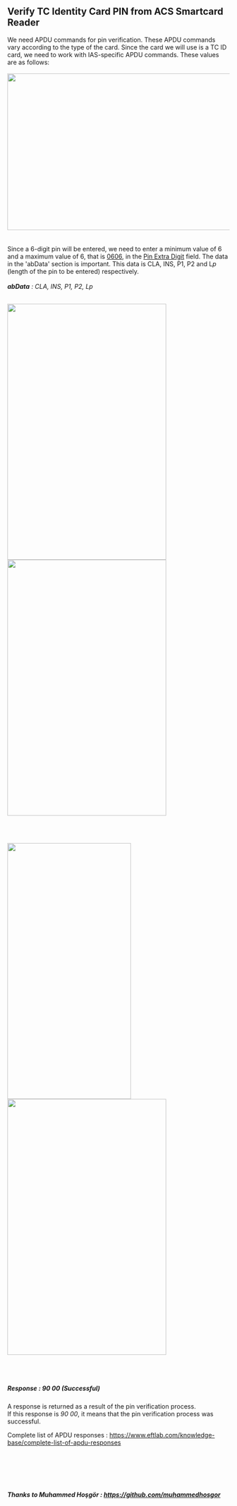 ## Verify TC Identity Card PIN from ACS Smartcard Reader

We need APDU commands for pin verification. These APDU commands vary according to the type of the card. Since the card we will use is a TC ID card, we need to work with IAS-specific APDU commands. These values are as follows:  <br> <br>
<img src="https://github.com/githuseyingur/acs_pinpad_verify_tc_identity_pin/assets/120099096/0159220b-7453-49d3-b903-663ff78ccc41"  width="620" height ="355"> <br> <br> <br>
Since a 6-digit pin will be entered, we need to enter a minimum value of 6 and a maximum value of 6, that is  <ins>0606</ins>, in the <ins>Pin Extra Digit</ins> field. The data in the 'abData' section is important. This data is CLA, INS, P1, P2 and L*p* (length of the pin to be entered) respectively. <br><br>
****abData*** : CLA, INS, P1, P2, Lp*
<br> <br>

<img src="https://github.com/githuseyingur/acs_pinpad_verify_tc_identity_pin/assets/120099096/a4655562-0b74-4959-aedb-f2b147470331"  width="360" height ="580">
<img src="https://github.com/githuseyingur/acs_pinpad_verify_tc_identity_pin/assets/120099096/bbf5fcc1-ea1d-47e2-b3c9-7bcab493205e"  width="360" height ="580">

<br> <br>

<img src="https://github.com/githuseyingur/acs_pinpad_verify_tc_identity_pin/assets/120099096/17d1de26-ba15-4cf6-99ad-abfb6b7d51ff"  width="280" height ="580">
<img src="https://github.com/githuseyingur/acs_pinpad_verify_tc_identity_pin/assets/120099096/99a1f8b1-0f37-4daa-b921-9a144f32f2f6"  width="360" height ="580">

<br> <br>

##### Response : *90 00* (Successful)
A response is returned as a result of the pin verification process.   <br>
If this response is *90 00*, it means that the pin verification process was successful.


Complete list of APDU responses : https://www.eftlab.com/knowledge-base/complete-list-of-apdu-responses

<br> <br>
<br> <br>

##### Thanks to Muhammed Hoşgör : https://github.com/muhammedhosgor
